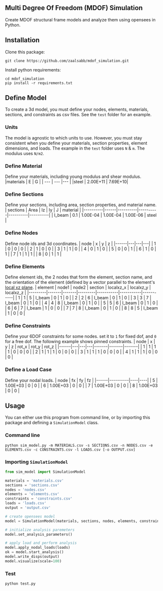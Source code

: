 ## Multi Degree Of Freedom (MDOF) Simulation 
Create MDOF structural frame models and analyze them using opensees in Python.
## Installation
Clone this package:
```
git clone https://github.com/zaalsabb/mdof_simulation.git
```
Install python requirements:
```
cd mdof_simulation
pip install -r requirements.txt
```

## Define Model
To create a 3d model, you must define your nodes, elements, materials, sections, and constraints as csv files. See the `test` folder for an example.

### Units
The model is agnostic to which units to use. However, you must stay consistent when you define your materials, section properties, element dimensions, and loads. The example in the `test` folder uses `N` & `m`. The modulus uses `N/m2`.

### Define Material
Define your materials, including young modulus and shear modulus.
|materials | E | G |
| --- | --- |--- |
|steel | 2.00E+11 | 7.69E+10|

### Define Sections
Define your sections, including area, section properties, and material name.
| sections | Area | Iz       | Iy       | J        | material |
|----------|------|----------|----------|----------|----------|
| I_beam   | 0.1  | 1.00E-04 | 1.00E-04 | 1.00E-06 | steel    |

### Define Nodes
Define node ids and 3d coordinates.
| node | x | y | z |
|------|---|---|---|
| 1    | 0 | 0 | 0 |
| 2    | 1 | 0 | 0 |
| 3    | 1 | 1 | 0 |
| 4    | 0 | 1 | 0 |
| 5    | 0 | 0 | 1 |
| 6    | 1 | 0 | 1 |
| 7    | 1 | 1 | 1 |
| 8    | 0 | 1 | 1 |

### Define Elements
Define element ids, the 2 nodes that form the element, section name, and the orientation of the element (defined by a vector parallel to the element's [local xz plane](https://opensees.berkeley.edu/wiki/index.php/Linear_Transformation).
| element | node1 | node2 | section | localxz_x | localxz_y | localxz_z |
|---------|-------|-------|---------|-----------|-----------|-----------|
| 1       | 1     | 5     | I_beam  | 0         | 1         | 0         |
| 2       | 2     | 6     | I_beam  | 0         | 1         | 0         |
| 3       | 3     | 7     | I_beam  | 0         | 1         | 0         |
| 4       | 4     | 8     | I_beam  | 0         | 1         | 0         |
| 5       | 5     | 6     | I_beam  | 0         | 1         | 0         |
| 6       | 6     | 7     | I_beam  | 1         | 0         | 0         |
| 7       | 7     | 8     | I_beam  | 0         | 1         | 0         |
| 8       | 8     | 5     | I_beam  | 1         | 0         | 0         |

### Define Constraints
Define your 6DOF constraints for some nodes. set it to `1` for fixed dof, and `0` for a free dof. The following example shows pinned constraints.
| node | x | y | z | rot_x | rot_y | rot_z |
|------|---|---|---|-------|-------|-------|
| 1    | 1 | 1 | 1 | 0     | 0     | 0     |
| 2    | 1 | 1 | 1 | 0     | 0     | 0     |
| 3    | 1 | 1 | 1 | 0     | 0     | 0     |
| 4    | 1 | 1 | 1 | 0     | 0     | 0     |

### Define a Load Case
Define your nodal loads.
| node | fx       | fy | fz |
|------|----------|----|----|
| 5    | 1.00E+03 | 0  | 0  |
| 6    | 1.00E+03 | 0  | 0  |
| 7    | 1.00E+03 | 0  | 0  |
| 8    | 1.00E+03 | 0  | 0  |

## Usage
You can either use this program from command line, or by importing this package and defining a `SimulationModel` class.

### Command line
```
python sim_model.py -m MATERIALS.csv -s SECTIONS.csv -n NODES.csv -e ELEMENTS.csv -c CONSTRAINTS.csv -l LOADS.csv [-o OUTPUT.csv]
```

### Importing `SimulationModel`
```python
from sim_model import SimulationModel

materials = 'materials.csv'
sections = 'sections.csv'
nodes = 'nodes.csv'
elements = 'elements.csv'
constraints = 'constraints.csv'
loads = 'loads.csv'
output = 'output.csv'

# create opensees model
model = SimulationModel(materials, sections, nodes, elements, constraints)

# initialize analysis paremeters
model.set_analysis_parameters()

# apply load and perform analysis
model.apply_nodal_loads(loads)
ok = model.start_analysis()    
model.write_disps(output)
model.visualize(scale=100) 
```

### Test
```
python test.py
```
